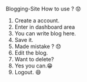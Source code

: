 Blogging-Site 
How to use ? :worried:
1. Create a account.
2. Enter in dashboard area
3. You can write blog here.
4. Save it.
5. Made mistake ? :disappointed:
6. Edit the blog.
7. Want to delete? 
8. Yes you can.:grin:
9. Logout. :smile:
